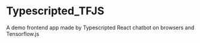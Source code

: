# Typescripted_TFJS
A demo frontend app made by Typescripted React chatbot on browsers and Tensorflow.js
